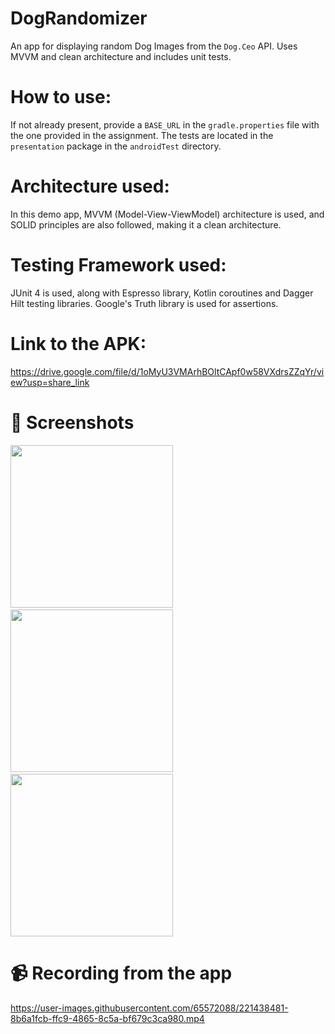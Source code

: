 # DogRandomizer
An app for displaying random Dog Images from the `Dog.Ceo` API. Uses MVVM and clean architecture and includes unit tests.

# How to use:
If not already present, provide a `BASE_URL` in the `gradle.properties` file with the one provided in the assignment. The tests are located in the `presentation` package in the `androidTest` directory.

# Architecture used:
In this demo app, MVVM (Model-View-ViewModel) architecture is used, and SOLID principles are also followed, making it a clean architecture.

# Testing Framework used:
JUnit 4 is used, along with Espresso library, Kotlin coroutines and Dagger Hilt testing libraries. Google's Truth library is used for assertions.

# Link to the APK:
https://drive.google.com/file/d/1oMyU3VMArhBOltCApf0w58VXdrsZZqYr/view?usp=share_link

# :camera_flash: Screenshots

<img src="https://user-images.githubusercontent.com/65572088/221437910-61fa251e-089d-4df5-b485-6972acd7de68.png" width="260">&emsp;<img src="https://user-images.githubusercontent.com/65572088/221437917-9370ad87-4d44-4c60-9130-06ca97da6b88.png" width="260">&emsp;<img src="https://user-images.githubusercontent.com/65572088/221437924-8baabc25-8d89-4295-b5ed-b8aa1100f4b4.png" width="260">


# :video_camera: Recording from the app

https://user-images.githubusercontent.com/65572088/221438481-8b6a1fcb-ffc9-4865-8c5a-bf679c3ca980.mp4
